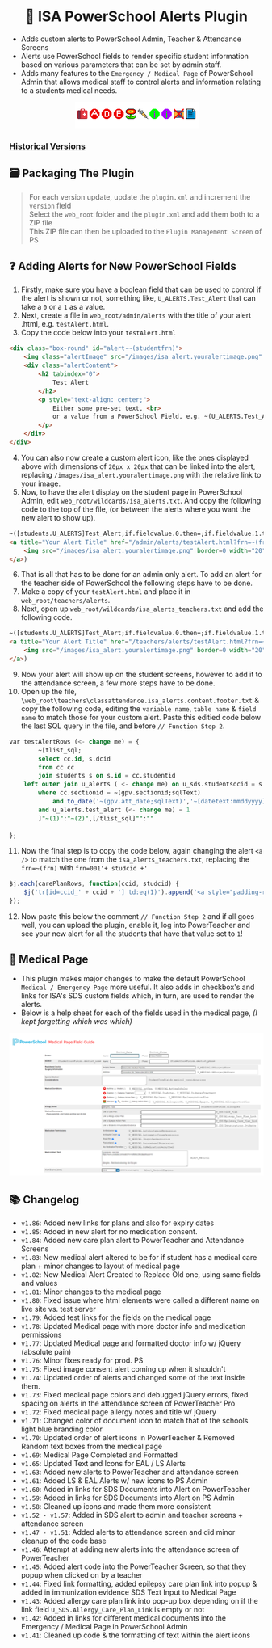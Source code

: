 <h1 align="center">🚨 ISA PowerSchool Alerts Plugin</h1>

* Adds custom alerts to PowerSchool Admin, Teacher & Attendance Screens
* Alerts use PowerSchool fields to render specific student information based on various parameters that can be set by admin staff.
* Adds many features to the `Emergency / Medical Page` of PowerSchool Admin that allows medical staff to control alerts and information relating to a students medical needs. 

<p align="center">
    <img src="./alerts.png" title="Medical Page Guide" />
</p>

### [Historical Versions](https://github.com/InternationalSchoolAberdeen/ISAPowerSchoolPlugins/tree/main/ISA%20Alerts%20Plugin/Previous%20Versions)

## 🗃 Packaging The Plugin
> For each version update, update the `plugin.xml` and increment the `version` field <br>
> Select the `web_root` folder and the `plugin.xml` and add them both to a ZIP file <br>
> This ZIP file can then be uploaded to the `Plugin Management Screen` of PS

## ❓ Adding Alerts for New PowerSchool Fields

1. Firstly, make sure you have a boolean field that can be used to control if the alert is shown or not, something like, `U_ALERTS.Test_Alert` that can take a `0` or a `1` as a value.
2. Next, create a file in `web_root/admin/alerts` with the title of your alert .html, e.g. `testAlert.html`. 
3. Copy the code below into your `testAlert.html`

```html
<div class="box-round" id="alert-~(studentfrn)">
	<img class="alertImage" src="/images/isa_alert.youralertimage.png" width="20px" />
	<div class="alertContent">
		<h2 tabindex="0">
			Test Alert
		</h2>
		<p style="text-align: center;">
			Either some pre-set text, <br>
            or a value from a PowerSchool Field, e.g. ~(U_ALERTS.Test_Alert_Text)
		</p>
	</div>
</div>
```
4. You can also now create a custom alert icon, like the ones displayed above with dimensions of `20px x 20px` that can be linked into the alert, replacing `/images/isa_alert.youralertimage.png` with the relative link to your image.
5. Now, to have the alert display on the student page in PowerSchool Admin, edit `web_root/wildcards/isa_alerts.txt`. And copy the following code to the top of the file, (or between the alerts where you want the new alert to show up).

```html
~([students.U_ALERTS]Test_Alert;if.fieldvalue.0.then=;if.fieldvalue.1.then=
<a title="Your Alert Title" href="/admin/alerts/testAlert.html?frn=~(frn)" class="dialogM">
    <img src="/images/isa_alert.youralertimage.png" border=0 width="20" height="20" title="Your Alert Title"/>
</a>)
```

6. That is all that has to be done for an admin only alert. To add an alert for the teacher side of PowerSchool the following steps have to be done.
7. Make a copy of your `testAlert.html` and place it in `web_root/teachers/alerts`.
8. Next, open up `web_root/wildcards/isa_alerts_teachers.txt` and add the following code.

```html
~([students.U_ALERTS]Test_Alert;if.fieldvalue.0.then=;if.fieldvalue.1.then=
<a title="Your Alert Title" href="/teachers/alerts/testAlert.html?frn=~(frn)" class="dialogM">
    <img src="/images/isa_alert.youralertimage.png" border=0 width="20" height="20" title="Your Alert Title"/>
</a>)
```

9. Now your alert will show up on the student screens, however to add it to the attendance screen, a few more steps have to be done.
10. Open up the file, `\web_root\teachers\classattendance.isa_alerts.content.footer.txt` & copy the following code, editing the `variable name`, `table name` & `field name` to match those for your custom alert. Paste this editied code below the last SQL query in the file, and before `// Function Step 2`.

```sql
var testAlertRows (<- change me) = {
        ~[tlist_sql;
        select cc.id, s.dcid
        from cc cc
        join students s on s.id = cc.studentid
    left outer join u_alerts ( <- change me) on u_sds.studentsdcid = s.dcid
        where cc.sectionid = ~(gpv.sectionid;sqlText)
            and to_date('~(gpv.att_date;sqlText)','~[datetext:mmddyyyy]') between cc.dateenrolled and cc.dateleft-1
        and u_alerts.test_alert (<- change me) = 1 
        ]"~(1)":"~(2)",[/tlist_sql]"":""

};
```

11. Now the final step is to copy the code below, again changing the alert `<a />` to match the one from the `isa_alerts_teachers.txt`, replacing the `frn=~(frn)` with `frn=001'+ studcid +'`

```js
$j.each(carePlanRows, function(ccid, studcid) {
    $j('tr[id=ccid_' + ccid + '] td:eq(1)').append('<a style="padding-right:5px;" title="Test Alert" href="/teachers/alerts/testAlert.html?frn=001'+ studcid +'" class="dialogM"><img src="/images/isa_alert.youralertimage.png" border=0 width="20" height="20" title="Test Alert"/></a>');
});
```
12. Now paste this below the comment `// Function Step 2` and if all goes well, you can upload the plugin, enable it, log into PowerTeacher and see your new alert for all the students that have that value set to `1`!

## 🏥 Medical Page
* This plugin makes major changes to make the default PowerSchool `Medical / Emergency Page` more useful. It also adds in checkbox's and links for ISA's SDS custom fields which, in turn, are used to render the alerts.
* Below is a help sheet for each of the fields used in the medical page, <i>(I kept forgetting which was which)</i>

<p align="center">
    <img src="./medical_page_guide.png" title="Medical Page Guide" />
</p>

## 📚 Changelog

- `v1.86`: Added new links for plans and also for expiry dates
- `v1.85`: Added in new alert for no medication consent.
- `v1.84`: Added new care plan alert to PowerTeacher and Attendance Screens
- `v1.83`: New medical alert altered to be for if student has a medical care plan + minor changes to layout of medical page
- `v1.82`: New Medical Alert Created to Replace Old one, using same fields and values
- `v1.81`: Minor changes to the medical page
- `v1.80`: Fixed issue where html elements were called a different name on live site vs. test server
- `v1.79`: Added test links for the fields on the medical page
- `v1.78`: Updated Medical page with more doctor info and medication permissions
- `v1.77`: Updated Medical page and formatted doctor info w/ jQuery (absolute pain)
- `v1.76`: Minor fixes ready for prod. PS
- `v1.75`: Fixed image consent alert coming up when it shouldn't
- `v1.74`: Updated order of alerts and changed some of the text inside them.
- `v1.73`: Fixed medical page colors and debugged jQuery errors, fixed spacing on alerts in the attendance screen of PowerTeacher Pro 
- `v1.72`: Fixed medical page allergy notes and title w/ jQuery
- `v1.71`: Changed color of document icon to match that of the schools light blue branding color
- `v1.70`: Updated order of alert icons in PowerTeacher & Removed Random text boxes from the medical page
- `v1.69`: Medical Page Completed and Formatted
- `v1.65`: Updated Text and Icons for EAL / LS Alerts
- `v1.63`: Added new alerts to PowerTeacher and attendance screen
- `v1.61`: Added LS & EAL Alerts w/ new icons to PS Admin
- `v1.60`: Added in links for SDS Documents into Alert on PowerTeacher
- `v1.59`: Added in links for SDS Documents into Alert on PS Admin
- `v1.58`: Cleaned up icons and made them more consistent
- `v1.52 - v1.57`: Added in SDS alert to admin and teacher screens + attendance screen
- `v1.47 - v1.51`: Added alerts to attendance screen and did minor cleanup of the code base
- `v1.46`: Attempt at adding new alerts into the attendance screen of PowerTeacher
- `v1.45`: Added alert code into the PowerTeacher Screen, so that they popup when clicked on by a teacher
- `v1.44`: Fixed link formatting, added epilepsy care plan link into popup & added in immunization evidence SDS Text Input to Medical Page
- `v1.43`: Added allergy care plan link into pop-up box depending on if the link field `U_SDS.Allergy_Care_Plan_Link` is empty or not
- `v1.42`: Added in links for different medical documents into the Emergency / Medical Page in PowerSchool Admin
- `v1.41`: Cleaned up code & the formatting of text within the alert icons
